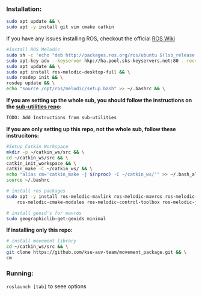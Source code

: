 ### Installation:

```bash
sudo apt update && \
sudo apt -y install git vim cmake catkin
```

If you have any issues installing ROS, checkout the official [ROS Wiki](http://wiki.ros.org/melodic/Installation/Ubuntu)
```bash
#Install ROS Melodic
sudo sh -c 'echo "deb http://packages.ros.org/ros/ubuntu $(lsb_release -sc) main" > /etc/apt/sources.list.d/ros-latest.list' && \
sudo apt-key adv --keyserver hkp://ha.pool.sks-keyservers.net:80 --recv-key 421C365BD9FF1F717815A3895523BAEEB01FA116 && \
sudo apt update && \
sudo apt install ros-melodic-desktop-full && \
sudo rosdep init && \
rosdep update && \
echo "source /opt/ros/melodic/setup.bash" >> ~/.bashrc && \
```

**If you are setting up the whole sub, you should follow the instructions on the [sub-utilities repo](https://github.com/ksu-auv-team/sub-utilities.git):**
```bash
TODO: Add Instructions from sub-utilities
```

**If you are only setting up this repo, not the whole sub, follow these instrucitons:**
```bash
#Setup Catkin Workspace
mkdir -p ~/catkin_ws/src && \
cd ~/catkin_ws/src && \
catkin_init_workspace && \
catkin_make -C ~/catkin_ws/ && \
echo "alias cm='catkin_make -j $(nproc) -C ~/catkin_ws/'" >> ~/.bash_aliases &&\
source ~/.bashrc
```

```bash
# install ros packages
sudo apt -y install ros-melodic-mavlink ros-melodic-mavros ros-melodic-mavros-msgs \
    ros-melodic-cmake-modules ros-melodic-control-toolbox ros-melodic-joy
```

```bash
# install geoid's for mavros
sudo geographiclib-get-geoids minimal
```


**If installing only this repo:**
```bash
# install movement library
cd ~/catkin_ws/src && \
git clone https://github.com/ksu-auv-team/movement_package.git && \
cm
```


### Running:
```roslaunch [tab]``` to seee options
